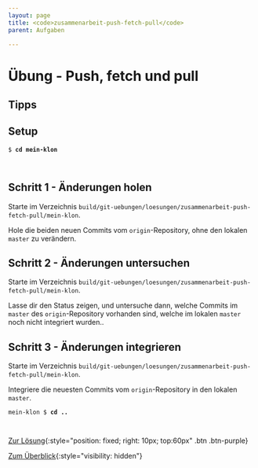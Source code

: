 ```yaml
---
layout: page
title: <code>zusammenarbeit-push-fetch-pull</code>
parent: Aufgaben

---
```

# Übung - Push, fetch und pull


## Tipps

## Setup
                  


<pre><code>$ <b>cd mein-klon</b><br><br><br></code></pre>


<!--UEB-Push, fetch und pull--><h2>Schritt 1 - Änderungen holen</h2>

Starte im Verzeichnis `build/git-uebungen/loesungen/zusammenarbeit-push-fetch-pull/mein-klon`.

Hole die beiden neuen Commits vom `origin`-Repository,
ohne den lokalen `master` zu verändern.

<!--UEB-Push, fetch und pull--><h2>Schritt 2 - Änderungen untersuchen</h2>

Starte im Verzeichnis `build/git-uebungen/loesungen/zusammenarbeit-push-fetch-pull/mein-klon`.

Lasse dir den Status zeigen,
und untersuche dann,
welche Commits im `master` des `origin`-Repository vorhanden sind,
welche im lokalen `master` noch nicht integriert wurden..

<!--UEB-Push, fetch und pull--><h2>Schritt 3 - Änderungen integrieren</h2>

Starte im Verzeichnis `build/git-uebungen/loesungen/zusammenarbeit-push-fetch-pull/mein-klon`.

Integriere die neuesten Commits vom `origin`-Repository
in den lokalen `master`.


<pre><code>mein-klon $ <b>cd ..</b><br><br><br></code></pre>


[Zur Lösung](loesung-zusammenarbeit-push-fetch-pull.html){:style="position: fixed; right: 10px; top:60px" .btn .btn-purple}

[Zum Überblick](../../ueberblick.html){:style="visibility: hidden"}

